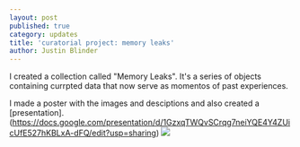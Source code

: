 ```yaml
---
layout: post
published: true
category: updates
title: 'curatorial project: memory leaks'
author: Justin Blinder
---
```

I created a collection called "Memory Leaks". It's a series of objects containing currpted data that now serve as momentos of past experiences.

I made a poster with the images and desciptions and also created a [presentation].(https://docs.google.com/presentation/d/1GzxqTWQvSCrqg7neiYQE4Y4ZUicUfE527hKBLxA-dFQ/edit?usp=sharing)
![](https://storage.googleapis.com/randomtanious/jb-curation.png)